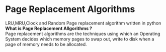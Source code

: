<h1>Page Replacement Algorithms</h1>
LRU,MRU,Clock and Random Page replacement algorithm written in python<br>
<strong>What is Page Replacement Allgorithms ?</strong><br>
Page replacement algorithms are the techniques using which an Operating System decides which memory pages to swap out, write to disk when a page of memory needs to be allocated.

